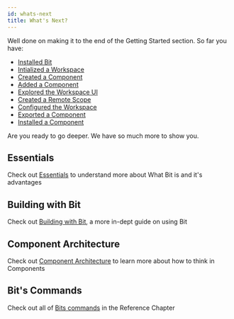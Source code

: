 ```yaml
---
id: whats-next
title: What's Next?
---
```


Well done on making it to the end of the Getting Started section. So far you have:

- [Installed Bit](installing-bit)
- [Intialized a Workspace](initializing-workspace)
- [Created a Component](creating-components)
- [Added a Component](adding-components)
- [Explored the Workspace UI](workspace-ui)
- [Created a Remote Scope](creating-components)
- [Configured the Workspace](workspace-configuration)
- [Exported a Component](exporting-components)
- [Installed a Component](installing-components)

Are you ready to go deeper. We have so much more to show you.

## Essentials

Check out [Essentials](/essentials/what-is-bit) to understand more about What Bit is and it's advantages

## Building with Bit

Check out [Building with Bit](/building-with-bit/aspects), a more in-dept guide on using Bit

## Component Architecture

Check out [Component Architecture](/component-architecture/thinking-in-components) to learn more about how to think in Components

## Bit's Commands

Check out all of [Bits commands](/reference/commands) in the Reference Chapter

<!-- ## Tutorials

Want to see a demo project on how we use React hooks in a Bit. Check out our [Tech Jokes Tutorial](/tutorials/react/tech-jokes/03-install-bit). -->
